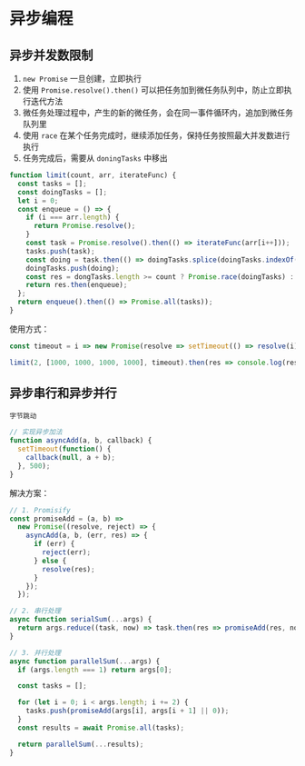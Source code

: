 # 异步编程

## 异步并发数限制

1. `new Promise` 一旦创建，立即执行
2. 使用 `Promise.resolve().then()` 可以把任务加到微任务队列中，防止立即执行迭代方法
3. 微任务处理过程中，产生的新的微任务，会在同一事件循环内，追加到微任务队列里
4. 使用 `race` 在某个任务完成时，继续添加任务，保持任务按照最大并发数进行执行
5. 任务完成后，需要从 `doningTasks` 中移出

```js
function limit(count, arr, iterateFunc) {
  const tasks = [];
  const doingTasks = [];
  let i = 0;
  const enqueue = () => {
    if (i === arr.length) {
      return Promise.resolve();
    }
    const task = Promise.resolve().then(() => iterateFunc(arr[i++]));
    tasks.push(task);
    const doing = task.then(() => doingTasks.splice(doingTasks.indexOf(doing), 1));
    doingTasks.push(doing);
    const res = dongTasks.length >= count ? Promise.race(doingTasks) : Promise.resolve();
    return res.then(enqueue);
  };
  return enqueue().then(() => Promise.all(tasks));
}
```

使用方式：

```js
const timeout = i => new Promise(resolve => setTimeout(() => resolve(i), i));

limit(2, [1000, 1000, 1000, 1000], timeout).then(res => console.log(res));
```

## 异步串行和异步并行

`字节跳动`

```js
// 实现异步加法
function asyncAdd(a, b, callback) {
  setTimeout(function() {
    callback(null, a + b);
  }, 500);
}
```

解决方案：

```js
// 1. Promisify
const promiseAdd = (a, b) =>
  new Promise((resolve, reject) => {
    asyncAdd(a, b, (err, res) => {
      if (err) {
        reject(err);
      } else {
        resolve(res);
      }
    });
  });

// 2. 串行处理
async function serialSum(...args) {
  return args.reduce((task, now) => task.then(res => promiseAdd(res, now)), Promise.resolve(0));
}

// 3. 并行处理
async function parallelSum(...args) {
  if (args.length === 1) return args[0];

  const tasks = [];

  for (let i = 0; i < args.length; i += 2) {
    tasks.push(promiseAdd(args[i], args[i + 1] || 0));
  }
  const results = await Promise.all(tasks);

  return parallelSum(...results);
}
```
